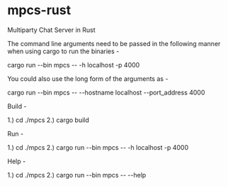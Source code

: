 # mpcs-rust
Multiparty Chat Server in Rust

The command line arguments need to be passed in the following manner when using cargo to run the binaries -
  
  cargo run --bin mpcs -- -h localhost -p 4000

You could also use the long form of the arguments as -

  cargo run --bin mpcs -- --hostname localhost --port_address 4000

Build -

1.) cd ./mpcs
2.) cargo build

Run - 

1.) cd ./mpcs
2.) cargo run --bin mpcs -- -h localhost -p 4000

Help -

1.) cd ./mpcs
2.) cargo run --bin mpcs -- --help

